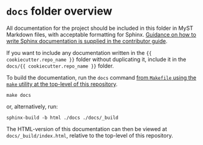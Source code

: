 # `docs` folder overview

All documentation for the project should be included in this folder in MyST Markdown
files, with acceptable formatting for Sphinx. [Guidance on how to write Sphinx
documentation is supplied in the contributor guide][writing-sphinx-documentation].

If you want to include any documentation written in the `{{ cookiecutter.repo_name }}`
folder without duplicating it, include it in the `docs/{{ cookiecutter.repo_name }}`
folder.

To build the documentation, run the `docs` command [from `Makefile` using the `make`
utility at the top-level of this repository][docs-makefile].

```shell
make docs
```

or, alternatively, run:

```shell
sphinx-build -b html ./docs ./docs/_build
```

The HTML-version of this documentation can then be viewed at `docs/_build/index.html`,
relative to the top-level of this repository.

[docs-makefile]: https://github.com/best-practice-and-impact/govcookiecutter/blob/main/docs/structure/README.md#makefile
[writing-sphinx-documentation]: https://github.com/best-practice-and-impact/govcookiecutter/blob/main/%7B%7B%20cookiecutter.repo_name%20%7D%7D/docs/contributor_guide/writing_sphinx_documentation.md
